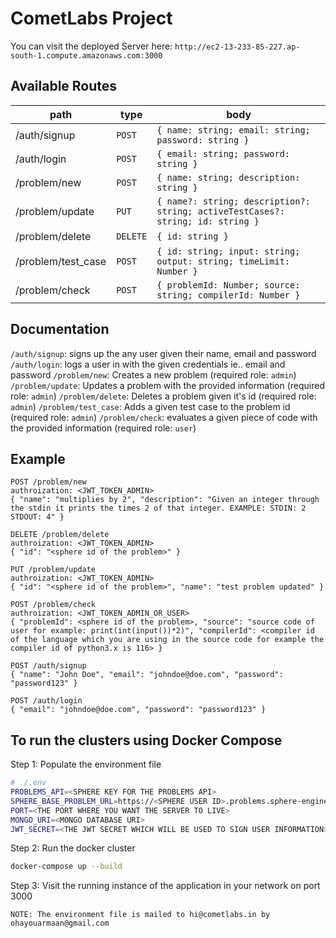 # CometLabs Project

You can visit the deployed Server here: `http://ec2-13-233-85-227.ap-south-1.compute.amazonaws.com:3000`

## Available Routes
| path | type | body |
|--|--|--|
| /auth/signup | `POST` | `{ name: string; email: string; password: string }` |
| /auth/login | `POST` | `{ email: string; password: string }` |
| /problem/new | `POST` | `{ name: string; description: string }` |
| /problem/update | `PUT` | `{ name?: string; description?: string; activeTestCases?: string; id: string }` |
| /problem/delete | `DELETE` | `{ id: string }` |
| /problem/test_case | `POST` | `{ id: string; input: string; output: string; timeLimit: Number }` |
| /problem/check | `POST` | `{ problemId: Number; source: string; compilerId: Number }` |

## Documentation
`/auth/signup`: signs up the any user given their name, email and password
`/auth/login`: logs a user in with the given credentials ie.. email and password
`/problem/new`: Creates a new problem (required role: `admin`)
`/problem/update`: Updates a problem with the provided information (required role: `admin`)
`/problem/delete`: Deletes a problem given it's id (required role: `admin`)
`/problem/test_case`: Adds a given test case to the problem id (required role: `admin`)
`/problem/check`: evaluates a given piece of code with the provided information (required role: `user`)

## Example
```HTTP
POST /problem/new
authroization: <JWT_TOKEN_ADMIN>
{ "name": "multiplies by 2", "description": "Given an integer through the stdin it prints the times 2 of that integer. EXAMPLE: STDIN: 2 STDOUT: 4" }
```

```HTTP
DELETE /problem/delete
authroization: <JWT_TOKEN_ADMIN>
{ "id": "<sphere id of the problem>" }
```

```HTTP
PUT /problem/update
authroization: <JWT_TOKEN_ADMIN>
{ "id": "<sphere id of the problem>", "name": "test problem updated" }
```


```HTTP
POST /problem/check
authroization: <JWT_TOKEN_ADMIN_OR_USER>
{ "problemId": <sphere id of the problem>, "source": "source code of user for example: print(int(input())*2)", "compilerId": <compiler id of the language which you are using in the source code for example the compiler id of python3.x is 116> }
```

```HTTP
POST /auth/signup
{ "name": "John Doe", "email": "johndoe@doe.com", "password": "password123" }
```

```HTTP
POST /auth/login
{ "email": "johndoe@doe.com", "password": "password123" }
```


## To run the clusters using Docker Compose

Step 1: Populate the environment file
```sh
# ./.env
PROBLEMS_API=<SPHERE KEY FOR THE PROBLEMS API>
SPHERE_BASE_PROBLEM_URL=https://<SPHERE USER ID>.problems.sphere-engine.com/api/v4
PORT=<THE PORT WHERE YOU WANT THE SERVER TO LIVE>
MONGO_URI=<MONGO DATABASE URI>
JWT_SECRET=<THE JWT SECRET WHICH WILL BE USED TO SIGN USER INFORMATION>
```

Step 2: Run the docker cluster
```bash
docker-compose up --build
```
Step 3:
Visit the running instance of the application in your network on port 3000

`NOTE: The environment file is mailed to hi@cometlabs.in by ohayouarmaan@gmail.com`
